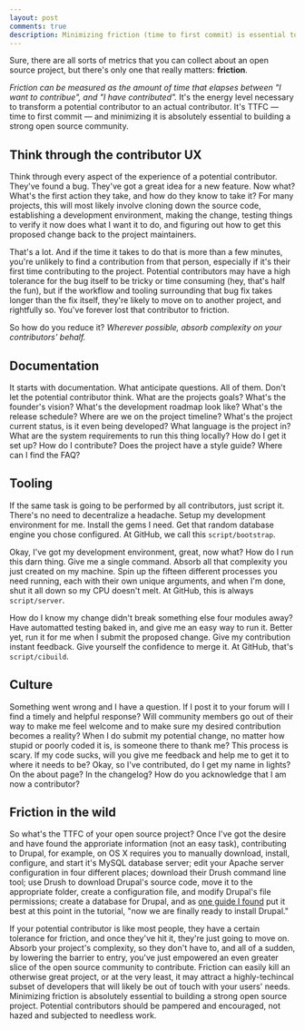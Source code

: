 ```yaml
---
layout: post
comments: true
description: Minimizing friction (time to first commit) is essential to building a strong open source community
---
```


Sure, there are all sorts of metrics that you can collect about an open source project, but there's only one that really matters: **friction**.

*Friction can be measured as the amount of time that elapses between "I want to contribue", and "I have contributed".* It's the energy level necessary to transform a potential contributor to an actual contributor. It's TTFC — time to first commit — and minimizing it is absolutely essential to building a strong open source community.  

## Think through the contributor UX

Think through every aspect of the experience of a potential contributor. They've found a bug. They've got a great idea for a new feature. Now what? What's the first action they take, and how do they know to take it? For many projects, this will most likely involve cloning down the source code, establishing a development environment, making the change, testing things to verify it now does what I want it to do, and figuring out how to get this proposed change back to the project maintainers.

That's a lot. And if the time it takes to do that is more than a few minutes, you're unlikely to find a contribution from that person, especially if it's their first time contributing to the project. Potential contributors may have a high tolerance for the bug itself to be tricky or time consuming (hey, that's half the fun), but if the workflow and tooling surrounding that bug fix takes longer than the fix itself, they're likely to move on to another project, and rightfully so. You've forever lost that contributor to friction.

So how do you reduce it? *Wherever possible, absorb complexity on your contributors' behalf.*

## Documentation

It starts with documentation. What anticipate questions. All of them. Don't let the potential contributor think. What are the projects goals? What's the founder's vision? What's the development roadmap look like? What's the release schedule? Where are we on the project timeline? What's the project current status, is it even being developed? What language is the project in? What are the system requirements to run this thing locally? How do I get it set up? How do I contribute? Does the project have a style guide? Where can I find the FAQ?

## Tooling

If the same task is going to be performed by all contributors, just script it. There's no need to decentralize a headache. Setup my development environment for me. Install the gems I need. Get that random database engine you chose configured. At GitHub, we call this `script/bootstrap`.

Okay, I've got my development environment, great, now what? How do I run this darn thing. Give me a single command. Absorb all that complexity you just created on my machine. Spin up the fifteen different processes you need running, each with their own unique arguments, and when I'm done, shut it all down so my CPU doesn't melt. At GitHub, this is always `script/server`.

How do I know my change didn't break something else four modules away? Have automatted testing baked in, and give me an easy way to run it. Better yet, run it for me when I submit the proposed change. Give my contribution instant feedback. Give yourself the confidence to merge it. At GitHub, that's `script/cibuild`.

## Culture

Something went wrong and I have a question. If I post it to your forum will I find a timely and helpful response? Will community members go out of their way to make me feel welcome and to make sure my desired contribution becomes a reality? When I do submit my potential change, no matter how stupid or poorly coded it is, is someone there to thank me? This process is scary. If my code sucks, will you give me feedback and help me to get it to where it needs to be? Okay, so I've contributed, do I get my name in lights? On the about page? In the changelog? How do you acknowledge that I am now a contributor?

## Friction in the wild

So what's the TTFC of your open source project? Once I've got the desire and have found the approriate information (not an easy task), contributing to Drupal, for example, on OS X requires you to manually download, install, configure, and start it's MySQL database server; edit your Apache server configuration in four different places; download their Drush command line tool; use Drush to download Drupal's source code, move it to the appropriate folder, create a configuration file, and modify Drupal's file permissions; create a database for Drupal, and as [one guide I found](http://www.wunderkraut.com/blog/how-to-setup-mac-os-x-106-drupal-environment/2010-11-03) put it best at this point in the tutorial, "now we are finally ready to install Drupal."

If your potential contributor is like most people, they have a certain tolerance for friction, and once they've hit it, they're just going to move on. Absorb your project's complexity, so they don't have to, and all of a sudden, by lowering the barrier to entry, you've just empowered an even greater slice of the open source community to contribute. Friction can easily kill an otherwise great project, or at the very least, it may attract a highly-techincal subset of developers that will likely be out of touch with your users' needs. Minimizing friction is absolutely essential to building a strong open source project. Potential contributors should be pampered and encouraged, not hazed and subjected to needless work.
